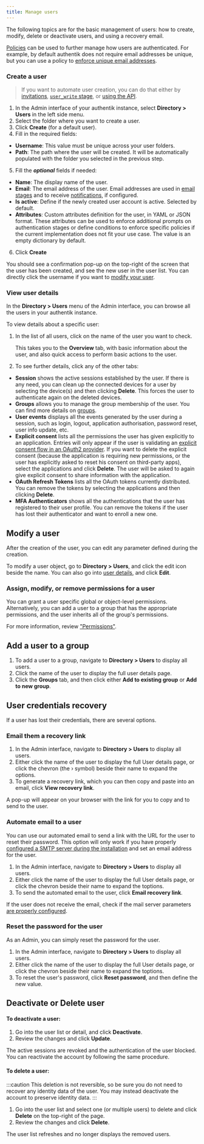```yaml
---
title: Manage users
---
```


The following topics are for the basic management of users: how to create, modify, delete or deactivate users, and using a recovery email.

[Policies](../../policies/index.md) can be used to further manage how users are authenticated. For example, by default authentik does not require email addresses be unique, but you can use a policy to [enforce unique email addresses](../../policies/working_with_policies/unique_email.md).

### Create a user

> If you want to automate user creation, you can do that either by [invitations](./invitations.md), [`user_write` stage](../../flow/stages/user_write), or [using the API](/developer-docs/api/reference/core-users-create).

1. In the Admin interface of your authentik instance, select **Directory > Users** in the left side menu.
2. Select the folder where you want to create a user.
3. Click **Create** (for a default user).
4. Fill in the required fields:

-   **Username**: This value must be unique across your user folders.
-   **Path**: The path where the user will be created. It will be automatically populated with the folder you selected in the previous step.

5. Fill the **_optional_** fields if needed:

-   **Name**: The display name of the user.
-   **Email**: The email address of the user. Email addresses are used in [email stages](../../flow/stages/email) and to receive [notifications](../../events/notifications), if configured.
-   **Is active**: Define if the newly created user account is active. Selected by default.
-   **Attributes**: Custom attributes definition for the user, in YAML or JSON format. These attributes can be used to enforce additional prompts on authentication stages or define conditions to enforce specific policies if the current implementation does not fit your use case. The value is an empty dictionary by default.

6. Click **Create**

You should see a confirmation pop-up on the top-right of the screen that the user has been created, and see the new user in the user list. You can directly click the username if you want to [modify your user](./user_basic_operations#modify-a-user).

### View user details

In the **Directory > Users** menu of the Admin interface, you can browse all the users in your authentik instance.

To view details about a specific user:

1. In the list of all users, click on the name of the user you want to check.

    This takes you to the **Overview** tab, with basic information about the user, and also quick access to perform basic actions to the user.

2. To see further details, click any of the other tabs:

-   **Session** shows the active sessions established by the user. If there is any need, you can clean up the connected devices for a user by selecting the device(s) and then clicking **Delete**. This forces the user to authenticate again on the deleted devices.
-   **Groups** allows you to manage the group membership of the user. You can find more details on [groups](../groups/index.mdx).
-   **User events** displays all the events generated by the user during a session, such as login, logout, application authorisation, password reset, user info update, etc.
-   **Explicit consent** lists all the permissions the user has given explicitly to an application. Entries will only appear if the user is validating an [explicit consent flow in an OAuth2 provider](../../providers/oauth2/). If you want to delete the explicit consent (because the application is requiring new permissions, or the user has explicitly asked to reset his consent on third-party apps), select the applications and click **Delete**. The user will be asked to again give explicit consent to share information with the application.
-   **OAuth Refresh Tokens** lists all the OAuth tokens currently distributed. You can remove the tokens by selecting the applications and then clicking **Delete**.
-   **MFA Authenticators** shows all the authentications that the user has registered to their user profile. You can remove the tokens if the user has lost their authenticator and want to enroll a new one.

## Modify a user

After the creation of the user, you can edit any parameter defined during the creation.

To modify a user object, go to **Directory > Users**, and click the edit icon beside the name. You can also go into [user details](#view-user-details), and click **Edit**.

### Assign, modify, or remove permissions for a user

You can grant a user specific global or object-level permissions. Alternatively, you can add a user to a group that has the appropriate permissions, and the user inherits all of the group's permissions.

For more information, review ["Permissions"](../access-control/permissions.md).

## Add a user to a group

1. To add a user to a group, navigate to **Directory > Users** to display all users.
2. Click the name of the user to display the full user details page.
3. Click the **Groups** tab, and then click either **Add to existing group** or **Add to new group**.

## User credentials recovery

If a user has lost their credentials, there are several options.

### Email them a recovery link

1. In the Admin interface, navigate to **Directory > Users** to display all users.
2. Either click the name of the user to display the full User details page, or click the chevron (the › symbol) beside their name to expand the options.
3. To generate a recovery link, which you can then copy and paste into an email, click **View recovery link**.

A pop-up will appear on your browser with the link for you to copy and to send to the user.

### Automate email to a user

You can use our automated email to send a link with the URL for the user to reset their password. This option will only work if you have properly [configured a SMTP server during the installation](../../installation/docker-compose#email-configuration-optional-but-recommended) and set an email address for the user.

1. In the Admin interface, navigate to **Directory > Users** to display all users.
2. Either click the name of the user to display the full User details page, or click the chevron beside their name to expand the toptions.
3. To send the automated email to the user, click **Email recovery link**.

If the user does not receive the email, check if the mail server parameters [are properly configured](../../troubleshooting/emails).

### Reset the password for the user

As an Admin, you can simply reset the password for the user.

1. In the Admin interface, navigate to **Directory > Users** to display all users.
2. Either click the name of the user to display the full User details page, or click the chevron beside their name to expand the toptions.
3. To reset the user's password, click **Reset password**, and then define the new value.

## Deactivate or Delete user

#### To deactivate a user:

1. Go into the user list or detail, and click **Deactivate**.
2. Review the changes and click **Update**.

The active sessions are revoked and the authentication of the user blocked. You can reactivate the account by following the same procedure.

#### To delete a user:

:::caution
This deletion is not reversible, so be sure you do not need to recover any identity data of the user.
You may instead deactivate the account to preserve identity data.
:::

1. Go into the user list and select one (or multiple users) to delete and click **Delete** on the top-right of the page.
2. Review the changes and click **Delete**.

The user list refreshes and no longer displays the removed users.
